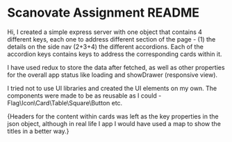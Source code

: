 Scanovate Assignment README
===========================
Hi,
I created a simple express server with one object that contains 4 different keys, each one to address different section of the page - (1) the details on the side nav (2+3+4) the different accordions. Each of the accordion keys contains keys to address the corresponding cards within it.

I have used redux to store the data after fetched, as well as other properties for the overall app status like loading and showDrawer (responsive view).

I tried not to use UI libraries and created the UI elements on my own. The components were made to be as reusable as I could - Flag\Icon\Card\Table\Square\Button etc.

{Headers for the content within cards was left as the key properties in the json object, although in real life I app I would have used a map to show the titles in a better way.}
